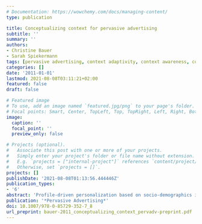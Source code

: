 ```yaml
---
# Documentation: https://wowchemy.com/docs/managing-content/
type: publication

title: Conceptualizing context for pervasive advertising
subtitle: ''
summary: ''
authors:
- Christine Bauer
- Sarah Spiekermann
tags: [pervasive advertising, context adaptivity, context awareness, context model]
categories: []
date: '2011-01-01'
lastmod: 2021-08-08T03:11:21+02:00
featured: false
draft: false

# Featured image
# To use, add an image named `featured.jpg/png` to your page's folder.
# Focal points: Smart, Center, TopLeft, Top, TopRight, Left, Right, BottomLeft, Bottom, BottomRight.
image:
  caption: ''
  focal_point: ''
  preview_only: false

# Projects (optional).
#   Associate this post with one or more of your projects.
#   Simply enter your project's folder or file name without extension.
#   E.g. `projects = ["internal-project"]` references `content/project/deep-learning/index.md`.
#   Otherwise, set `projects = []`.
projects: []
publishDate: '2021-08-08T01:13:56.444446Z'
publication_types:
- '6'
abstract: 'Profile-driven personalization based on socio-demographics is currently regarded as the most convenient base for successful personalized advertising. However, signs point to the dormant power of context recognition: Advertising systems that can adapt to the situational context of a consumer will rapidly gain importance. While technologies that can sense the environment are increasingly advanced, questions such as what to sense and how to adapt to a consumer’s context are largely unanswered. In this chapter, we analyze the purchase context of a retail outlet and conceptualize it such that adaptive pervasive advertising applications really deliver on their potential: showing the right message at the right time to the right recipient.'
publication: '*Pervasive Advertising*'
doi: 10.1007/978-0-85729-352-7_8
url_preprint: bauer-2011_conceptualizing_context_pervadv-preprint.pdf
---
```


